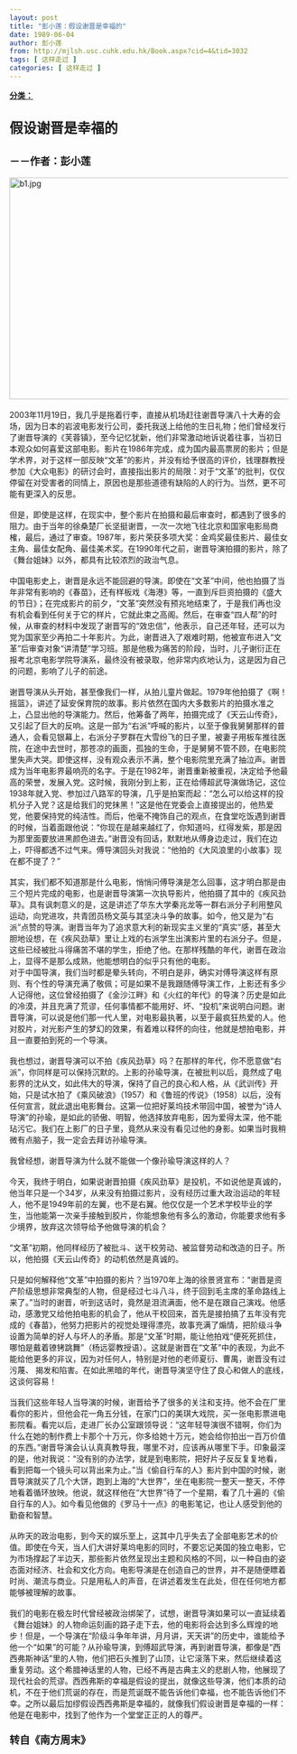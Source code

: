 ```yaml
---
layout: post
title: "彭小莲：假设谢晋是幸福的"
date: 1989-06-04
author: 彭小莲
from: http://mjlsh.usc.cuhk.edu.hk/Book.aspx?cid=4&tid=3032
tags: [ 这样走过 ]
categories: [ 这样走过 ]
---
```


<div style="margin: 15px 10px 10px 0px;">
 <div>
  <span id="ctl00_ContentPlaceHolder1_chapter1_SubjectLabel" style="font-weight:bold;text-decoration:underline;">
   分类：
  </span>
 </div>
 <div>
  <b>
   <font size="5">
    <br/>
   </font>
  </b>
 </div>
 <div>
  <b>
   <font size="5">
    假设谢晋是幸福的
   </font>
  </b>
 </div>
 <div>
  <b>
   <font size="5">
    <br/>
   </font>
  </b>
 </div>
 <div>
  <b>
   <font size="4">
    －－作者：彭小莲
   </font>
  </b>
 </div>
 <div>
  <br/>
 </div>
 <div>
  <img alt="b1.jpg" border="0" height="393" src="http://mjlsh.usc.cuhk.edu.hk/medias/contents/3032/b1.jpg" width="590"/>
 </div>
 <div>
  <br/>
 </div>
 <div>
  2003年11月19日，我几乎是拖着行李，直接从机场赶往谢晋导演八十大寿的会场，因为日本的岩波电影发行公司，委托我送上给他的生日礼物；他们曾经发行了谢晋导演的《芙蓉镇》，至今记忆犹新，他们非常激动地诉说着往事，当初日本观众如何喜爱这部电影。影片在1986年完成，成为国内最高票房的影片；但是学术界，对于这样一部反映“文革”的影片，并没有给予很高的评价，钱理群教授参加《大众电影》的研讨会时，直接指出影片的局限：对于“文革”的批判，仅仅停留在对受害者的同情上，原因也是那些道德有缺陷的人的行为。当然，更不可能有更深入的反思。
 </div>
 <div>
  <br/>
 </div>
 <div>
  但是，即使是这样，在现实中，整个影片在拍摄和最后审查时，都遇到了很多的阻力。由于当年的徐桑楚厂长坚挺谢晋，一次一次地飞往北京和国家电影局商榷，最后，通过了审查。1987年，影片荣获多项大奖：金鸡奖最佳影片、最佳女主角、最佳女配角、最佳美术奖。在1990年代之前，谢晋导演拍摄的影片，除了《舞台姐妹》以外，都具有比较浓烈的政治气息。
 </div>
 <div>
  <br/>
 </div>
 <div>
  中国电影史上，谢晋是永远不能回避的导演。即使在“文革”中间，他也拍摄了当年非常有影响的《春苗》，还有样板戏《海港》等，一直到斥巨资拍摄的《盛大的节日》；在完成影片的前夕，“文革”突然没有预兆地结束了，于是我们再也没有机会看到任何关于它的样片，它就此束之高阁。然后，在审查“四人帮”的时候，从审查的材料中发现了谢晋写的“效忠信”，他表示，自己还年轻，还可以为党为国家至少再拍二十年影片。为此，谢晋进入了艰难时期，他被宣布进入“文革”后审查对象“讲清楚”学习班。那是他极为痛苦的阶段，当时，儿子谢衍正在报考北京电影学院导演系，最终没有被录取，他非常内疚地认为，这是因为自己的问题，影响了儿子的前途。
 </div>
 <div>
  <br/>
 </div>
 <div>
  谢晋导演从头开始，甚至像我们一样，从拍儿童片做起。1979年他拍摄了《啊！摇篮》，讲述了延安保育院的故事。影片依然在国内大多数影片的拍摄水准之上，凸显出他的导演能力。然后，他筹备了两年，拍摄完成了《天云山传奇》，又引起了巨大的反响。这是一部为“右派”呼喊的影片，以至于像我舅舅那样的普通人，会看见银幕上，右派分子罗群在大雪纷飞的日子里，被妻子用板车推往医院，在途中去世时，那苍凉的画面，孤独的生命，于是舅舅不管不顾，在电影院里失声大哭。即使这样，没有观众表示不满，整个电影院里充满了抽泣声。谢晋成为当年电影界最响亮的名字。于是在1982年，谢晋重新被重视，决定给予他最高的荣誉，发展入党。这时候，我刚分到上影，正在给傅超武导演做场记，这位1938年就入党、参加过八路军的导演，几乎是拍案而起：“怎么可以给这样的投机分子入党？这是给我们的党抹黑！”这是他在党委会上直接提出的，他热爱党，他要保持党的纯洁性。而后，他毫不掩饰自己的观点，在食堂吃饭遇到谢晋的时候，当着面跟他说：“你现在是越来越红了，你知道吗，红得发紫，那是因为那里面要放进黑颜色进去。”谢晋没有回话，默默地从傅身边走过，我们在边上，吓得都透不过气来。傅导演回头对我说：“他拍的《大风浪里的小故事》现在都不提了？”
 </div>
 <div>
  <br/>
 </div>
 <div>
  其实，我们都不知道那是什么电影，悄悄问傅导演是怎么回事，这才明白那是由三个短片完成的电影，也是谢晋导演第一次执导影片，他拍摄了其中的《疾风劲草》。具有讽刺意义的是，这是讲述了华东大学秦兆龙等一群右派分子利用整风运动，向党进攻，共青团员杨文英与其坚决斗争的故事。如今，他又是为“右派”点赞的导演。谢晋当年为了追求意大利的新现实主义里的“真实”感，甚至大胆地设想，在《疾风劲草》里让上戏的右派学生出演影片里的右派分子。但是，这些已经被批斗得痛苦不堪的学生，拒绝了他。在那样残酷的年代，谢晋在政治上，显得不是那么成熟，他能想明白的似乎只有他的电影。
 </div>
 <div>
  对于中国导演，我们当时都是晕头转向，不明白是非，确实对傅导演这样有原则、有个性的导演充满了敬佩；可是如果不是我跟随傅导演工作，上影还有多少人记得他，这位曾经拍摄了《金沙江畔》和《火红的年代》的导演？历史是如此的冷漠，并且充满了荒谬，任何事情都不能用好、坏、“投机”来说明白问题。谢晋导演，可以说是他们那一代人里，对电影最执著，以至于最疯狂热爱的人。他对胶片，对光影产生的梦幻的效果，有着难以释怀的向往，他就是想拍电影，并且一直要拍到死的一个导演。
 </div>
 <div>
  <br/>
 </div>
 <div>
  我也想过，谢晋导演可以不拍《疾风劲草》吗？在那样的年代，你不愿意做“右派”，你同样是可以保持沉默的。上影的孙瑜导演，在被批判以后，竟然成了电影界的沈从文，如此伟大的导演，保持了自己的良心和人格，从《武训传》开始，只是试水拍了《乘风破浪》（1957）和《鲁班的传说》（1958）以后，没有任何宣言，就此退出电影舞台。这第一位把好莱坞技术带回中国，被誉为“诗人导演”的孙瑜，是如此的骄傲、明智，他选择放弃电影，因为爱得太深，他不能玷污它。我们在上影厂的日子里，竟然从来没有看见过他的身影。如果当时我稍微有点脑子，我一定会去拜访孙瑜导演。
 </div>
 <div>
  <br/>
 </div>
 <div>
  我曾经想，谢晋导演为什么就不能做一个像孙瑜导演这样的人？
 </div>
 <div>
  <br/>
 </div>
 <div>
  今天，我终于明白，如果说谢晋拍摄《疾风劲草》是投机，不如说他是真诚的，他当年只是一个34岁，从来没有拍摄过影片，没有经历过重大政治运动的年轻人，他不是1949年前的左翼，也不是右翼。他仅仅是一个艺术学校毕业的学生，当他能第一次亲手接触到胶片，你能想象他有多么的激动，你能要求他有多少境界，放弃这次领导给予他做导演的机会？
 </div>
 <div>
  <br/>
 </div>
 <div>
  “文革”初期，他同样经历了被批斗、送干校劳动、被监督劳动和改造的日子。所以，他拍摄《天云山传奇》的动机依然是真诚的。
 </div>
 <div>
  <br/>
 </div>
 <div>
  只是如何解释他“文革”中拍摄的影片？当1970年上海的徐景贤宣布：“谢晋是资产阶级思想非常典型的人物，但是经过七斗八斗，终于回到毛主席的革命路线上来了。”当时的谢晋，听到这话时，竟然是泪流满面，他不是在跟自己演戏。他感动，感激党又给他拍电影的机会了，他从干校回来，首先是接拍搞了五年没有完成的《春苗》，他努力把影片的视觉处理得漂亮，故事充满了煽情，把阶级斗争设置为简单的好人与坏人的矛盾。那是“文革”时期，能让他拍戏“便死死抓住，哪怕是戴着镣铐跳舞”（杨远婴教授语）。这就是谢晋在“文革”中的表现，为此不能给他更多的非议，因为对任何人，特别是对他的老师夏衍、曹禺，谢晋没有过污蔑、 揭发和陷害。在如此黑暗的年代，谢晋导演坚守住了良心和做人的底线，这谈何容易！
 </div>
 <div>
  <br/>
 </div>
 <div>
  当我们这些年轻人当导演的时候，谢晋给予了很多的关注和支持。他不会在厂里看你的影片，但他会花一角五分钱，在家门口的美琪大戏院，买一张电影票进电影院看。看完以后，走进厂长办公室跟领导说：“这年轻导演很不错啊，你们为什么在她的制作费上卡那个十万元，你多给她十万元，她会给你拍出一百万价值的东西。”谢晋导演会认认真真教导我，哪里不对，应该再从哪里下手。印象最深的是，他对我说：“没有别的办法学，就是到电影院，把好片子反反复复地看，看到把每一个镜头可以背出来为止。”当《偷自行车的人》影片到中国的时候，谢晋导演就买了几个大饼，跑到上海的“大世界”，坐在电影院一整天一整天，不停地看着循环放映。他说，就这样他在“大世界”待了一个星期，看了几十遍的《偷自行车的人》。如今看见他做的《罗马十一点》的电影笔记，也让人感受到他的勤奋和智慧。
 </div>
 <div>
  <br/>
 </div>
 <div>
  从昨天的政治电影，到今天的娱乐至上，这其中几乎失去了全部电影艺术的价值。即使在今天，当人们大讲好莱坞电影的同时，不要忘记美国的独立电影，它为市场撑起了半边天，那些影片依然呈现出主题和风格的不同，以一种自由的姿态面对经济、社会和文化方向。电影导演是在创造自己的世界，并不是随便瞟着时尚、潮流与商业。只是用私人的声音，在讲述着发生在此处，但在任何地方都能够被理解的故事。
 </div>
 <div>
  <br/>
 </div>
 <div>
  我们的电影在极左时代曾经被政治绑架了，试想，谢晋导演如果可以一直延续着《舞台姐妹》的人物命运刻画的路子走下去，他的电影将会达到多么辉煌的地步！但是，一个导演在“阶级斗争年年讲，月月讲，天天讲”的历史中，谁能给予他一个“如果”的可能？从孙瑜导演，到傅超武导演，再到谢晋导演，都像是“西西弗斯神话”里的人物，他们把石头推到了山顶，让它滚落下来，然后继续着这重复劳动。这个希腊神话里的人物，已经不再是古典主义的悲剧人物，他展现了现代社会的荒谬。西西弗斯的幸福是假设的提出，就像这些导演，他们本质的动机，不在于他们荒诞的存在，而是荒诞既不能告诉他们幸福，也不能告诉他们不幸。之所以最后加缪假设西西弗斯是幸福的，就像我们假设谢晋是幸福的一样：他是在电影中，找到了他作为一个堂堂正正的人的尊严。
 </div>
 <div>
  <b>
   <font size="4">
    <br/>
   </font>
  </b>
 </div>
 <div>
  <b>
   <font size="4">
    转自《南方周末》
   </font>
  </b>
 </div>
 <div>
  <br/>
 </div>
</div>

